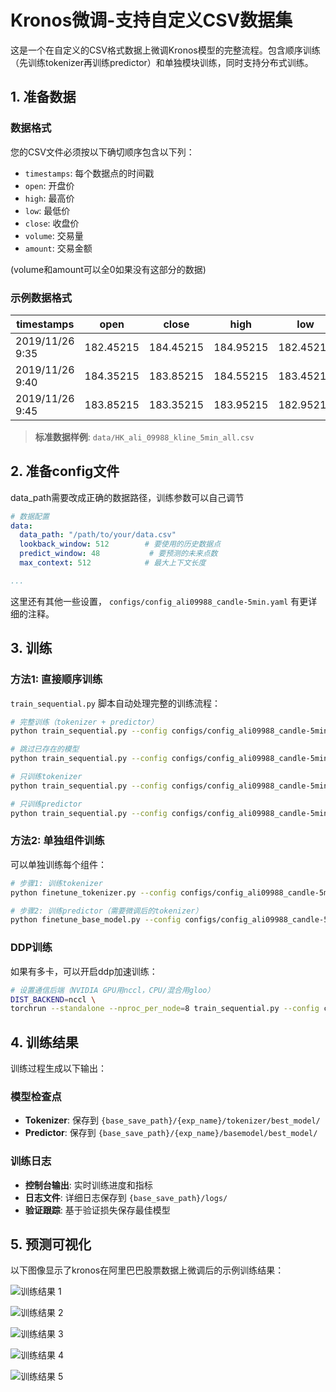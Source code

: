 # Kronos微调-支持自定义CSV数据集

这是一个在自定义的CSV格式数据上微调Kronos模型的完整流程。包含顺序训练（先训练tokenizer再训练predictor）和单独模块训练，同时支持分布式训练。


## 1. 准备数据

### 数据格式

您的CSV文件必须按以下确切顺序包含以下列：
- `timestamps`: 每个数据点的时间戳
- `open`: 开盘价
- `high`: 最高价
- `low`: 最低价  
- `close`: 收盘价
- `volume`: 交易量
- `amount`: 交易金额

(volume和amount可以全0如果没有这部分的数据)

### 示例数据格式

| timestamps | open | close | high | low | volume | amount |
|------------|------|-------|------|-----|--------|--------|
| 2019/11/26 9:35 | 182.45215 | 184.45215 | 184.95215 | 182.45215 | 15136000 | 0 |
| 2019/11/26 9:40 | 184.35215 | 183.85215 | 184.55215 | 183.45215 | 4433300 | 0 |
| 2019/11/26 9:45 | 183.85215 | 183.35215 | 183.95215 | 182.95215 | 3070900 | 0 |

> **标准数据样例**:  `data/HK_ali_09988_kline_5min_all.csv` 

## 2. 准备config文件

data_path需要改成正确的数据路径，训练参数可以自己调节

```yaml
# 数据配置
data:
  data_path: "/path/to/your/data.csv"
  lookback_window: 512        # 要使用的历史数据点
  predict_window: 48           # 要预测的未来点数
  max_context: 512            # 最大上下文长度

...

```
这里还有其他一些设置， `configs/config_ali09988_candle-5min.yaml` 有更详细的注释。

## 3. 训练

### 方法1: 直接顺序训练

`train_sequential.py` 脚本自动处理完整的训练流程：

```bash
# 完整训练（tokenizer + predictor）
python train_sequential.py --config configs/config_ali09988_candle-5min.yaml

# 跳过已存在的模型
python train_sequential.py --config configs/config_ali09988_candle-5min.yaml --skip-existing

# 只训练tokenizer
python train_sequential.py --config configs/config_ali09988_candle-5min.yaml --skip-basemodel

# 只训练predictor
python train_sequential.py --config configs/config_ali09988_candle-5min.yaml --skip-tokenizer
```

### 方法2: 单独组件训练

可以单独训练每个组件：

```bash
# 步骤1: 训练tokenizer
python finetune_tokenizer.py --config configs/config_ali09988_candle-5min.yaml

# 步骤2: 训练predictor（需要微调后的tokenizer）
python finetune_base_model.py --config configs/config_ali09988_candle-5min.yaml
```

### DDP训练

如果有多卡，可以开启ddp加速训练：

```bash
# 设置通信后端（NVIDIA GPU用nccl，CPU/混合用gloo）
DIST_BACKEND=nccl \
torchrun --standalone --nproc_per_node=8 train_sequential.py --config configs/config_ali09988_candle-5min.yaml
```

## 4. 训练结果

训练过程生成以下输出：

### 模型检查点
- **Tokenizer**: 保存到 `{base_save_path}/{exp_name}/tokenizer/best_model/`
- **Predictor**: 保存到 `{base_save_path}/{exp_name}/basemodel/best_model/`

### 训练日志
- **控制台输出**: 实时训练进度和指标
- **日志文件**: 详细日志保存到 `{base_save_path}/logs/`
- **验证跟踪**: 基于验证损失保存最佳模型

## 5. 预测可视化

以下图像显示了kronos在阿里巴巴股票数据上微调后的示例训练结果：

![训练结果 1](examples/HK_ali_09988_kline_5min_all_historical_20250919_073929.png)

![训练结果 2](examples/HK_ali_09988_kline_5min_all_historical_20250919_073944.png)

![训练结果 3](examples/HK_ali_09988_kline_5min_all_historical_20250919_074012.png)

![训练结果 4](examples/HK_ali_09988_kline_5min_all_historical_20250919_074042.png)

![训练结果 5](examples/HK_ali_09988_kline_5min_all_historical_20250919_074251.png)



